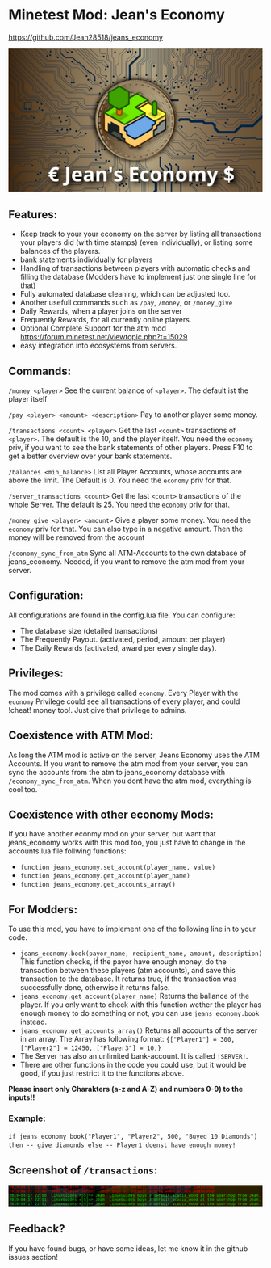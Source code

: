 # Minetest Mod: Jean's Economy
https://github.com/Jean28518/jeans_economy

![Logo](logo.png)

## Features:
- Keep track to your your economy on the server by listing all transactions your players did (with time stamps) (even individually), or listing some balances of the players.
- bank statements individually for players
- Handling of transactions between players with automatic checks and filling the database (Modders have to implement just one single line for that)
- Fully automated database cleaning, which can be adjusted too.
- Another usefull commands such as `/pay`, `/money`, or `/money_give`
- Daily Rewards, when a player joins on the server
- Frequently Rewards, for all currently online players.
- Optional Complete Support for the atm mod https://forum.minetest.net/viewtopic.php?t=15029
- easy integration into ecosystems from servers.

## Commands:
`/money <player>` See the current balance of `<player>`. The default ist the player itself

`/pay <player> <amount> <description>` Pay to another player some money.

`/transactions <count> <player>` Get the last `<count>` transactions of `<player>`. The default is the 10, and the player itself. You need the `economy` priv, if you want to see the bank statements of other players. Press F10 to get a better overview over your bank statements.

`/balances <min_balance>` List all Player Accounts, whose accounts are above the limit. The Default is 0. You need the `economy` priv for that.

`/server_transactions <count>` Get the last `<count>` transactions of the whole Server. The default is 25. You need the `economy` priv for that.

`/money_give <player> <amount>` Give a player some money. You need the `economy` priv for that. You can also type in a negative amount. Then the money will be removed from the account

`/economy_sync_from_atm` Sync all ATM-Accounts to the own database of jeans_economy. Needed, if you want to remove the atm mod from your server.

## Configuration:
All configurations are found in the config.lua file. You can configure:
- The database size (detailed transactions)
- The Frequently Payout. (activated, period, amount per player)
- The Daily Rewards (activated, award per every single day).

## Privileges:
The mod comes with a privilege called `economy`. Every Player with the `economy` Privilege could see all transactions of every player, and could !cheat! money too!. Just give that privilege to admins.

## Coexistence with ATM Mod:
As long the ATM mod is active on the server, Jeans Economy uses the ATM Accounts. If you want to remove the atm mod from your server, you can sync the accounts from the atm to jeans_economy database with `/economy_sync_from_atm`. When you dont have the atm mod, everything is cool too.

## Coexistence with other economy Mods:
If you have another econmy mod on your server, but want that jeans_economy works with this mod too, you just have to change in the accounts.lua file follwing functions:
- `function jeans_economy.set_account(player_name, value)`
- `function jeans_economy.get_account(player_name)`
- `function jeans_economy.get_accounts_array()`



## For Modders:
To use this mod, you have to implement one of the following line in to your code.
- `jeans_economy.book(payor_name, recipient_name, amount, description)` This function checks, if the payor have enough money, do the transaction between these players (atm accounts), and save this transaction to the database. It returns true, if the transaction was successfully done, otherwise it returns false.
- `jeans_economy.get_account(player_name)` Returns the ballance of the player. If you only want to check with this function wether the player has enough money to do something or not, you can use `jeans_economy.book` instead.
- `jeans_economy.get_accounts_array()` Returns all accounts of the server in an array. The Array has following format: `{["Player1"] = 300, ["Player2"] = 12450, ["Player3"] = 10,}`
- The Server has also an unlimited bank-account. It is called `!SERVER!`.
- There are other functions in the code you could use, but it would be good, if you just restrict it to the functions above.

**Please insert only Charakters (a-z and A-Z) and numbers 0-9) to the inputs!!**

### Example:
`if jeans_economy_book("Player1", "Player2", 500, "Buyed 10 Diamonds") then -- give diamonds else -- Player1 doenst have enough money!`

## Screenshot of `/transactions`:
![Bild](screenshot.png)

## Feedback?
If you have found bugs, or have some ideas, let me know it in the github issues section!
